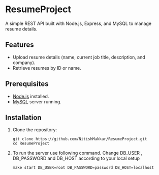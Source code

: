 # ResumeProject

A simple REST API built with Node.js, Express, and MySQL to manage resume details.

## Features
- Upload resume details (name, current job title, description, and company).
- Retrieve resumes by ID or name.

## Prerequisites
- [Node.js](https://nodejs.org/) installed.
- [MySQL](https://www.mysql.com/) server running.

## Installation

1. Clone the repository:
   ```
   git clone https://github.com/NitishMakkar/ResumeProject.git
   cd ResumeProject
   ```

2. To run the server use following command. Change DB_USER , DB_PASSWORD and DB_HOST according to your local setup
   ```
   make start DB_USER=root DB_PASSWORD=password DB_HOST=localhost
   ```
